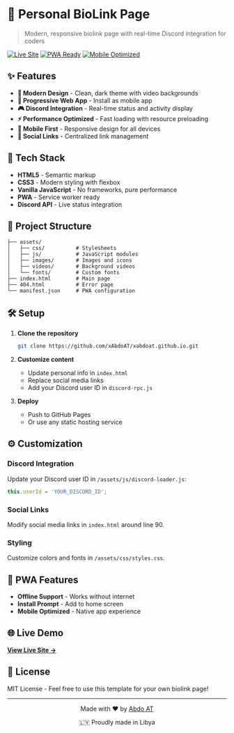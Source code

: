 # 🔗 Personal BioLink Page

> Modern, responsive biolink page with real-time Discord integration for coders

[![Live Site](https://img.shields.io/badge/Live-Site-brightgreen)](https://xabdoat.github.io)
[![PWA Ready](https://img.shields.io/badge/PWA-Ready-blue)](#)
[![Mobile Optimized](https://img.shields.io/badge/Mobile-Optimized-orange)](#)

## ✨ Features

- **🎨 Modern Design** - Clean, dark theme with video backgrounds
- **📱 Progressive Web App** - Install as mobile app
- **🎮 Discord Integration** - Real-time status and activity display
- **⚡ Performance Optimized** - Fast loading with resource preloading
- **📱 Mobile First** - Responsive design for all devices
- **🔗 Social Links** - Centralized link management

## 🚀 Tech Stack

- **HTML5** - Semantic markup
- **CSS3** - Modern styling with flexbox
- **Vanilla JavaScript** - No frameworks, pure performance
- **PWA** - Service worker ready
- **Discord API** - Live status integration

## 📁 Project Structure

```
├── assets/
│   ├── css/          # Stylesheets
│   ├── js/           # JavaScript modules
│   ├── images/       # Images and icons
│   ├── videos/       # Background videos
│   └── fonts/        # Custom fonts
├── index.html        # Main page
├── 404.html          # Error page
└── manifest.json     # PWA configuration
```

## 🛠️ Setup

1. **Clone the repository**
   ```bash
   git clone https://github.com/xAbdoAT/xabdoat.github.io.git
   ```

2. **Customize content**
   - Update personal info in `index.html`
   - Replace social media links
   - Add your Discord user ID in `discord-rpc.js`

3. **Deploy**
   - Push to GitHub Pages
   - Or use any static hosting service

## ⚙️ Customization

### Discord Integration
Update your Discord user ID in `/assets/js/discord-loader.js`:
```javascript
this.userId = 'YOUR_DISCORD_ID';
```

### Social Links
Modify social media links in `index.html` around line 90.

### Styling
Customize colors and fonts in `/assets/css/styles.css`.

## 📱 PWA Features

- **Offline Support** - Works without internet
- **Install Prompt** - Add to home screen
- **Mobile Optimized** - Native app experience

## 🌐 Live Demo

[**View Live Site →**](https://xabdoat.github.io)

## 📄 License

MIT License - Feel free to use this template for your own biolink page!

---

<div align="center">
  <p>Made with ❤️ by <a href="https://github.com/xAbdoAT">Abdo AT</a></p>
  <p>🇱🇾 Proudly made in Libya</p>
</div>